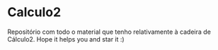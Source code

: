 # Calculo2
Repositório com todo o material que tenho relativamente à cadeira de Cálculo2.
Hope it helps you and star it :)
